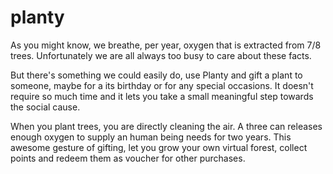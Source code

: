 # planty

As you might know, we breathe, per year, oxygen that is extracted from 7/8 trees.
Unfortunately we are all always too busy to care about these facts.

But there's something we could easily do, use Planty and gift a plant to someone, maybe for a its birthday or for any special occasions.
It doesn't require so much time and it lets you take a small meaningful step towards the social cause.

When you plant trees, you are directly cleaning the air. A three can releases enough oxygen to supply an human being needs for two years.
This awesome gesture of gifting, let you grow your own virtual forest, collect points and redeem them as voucher for other purchases.

